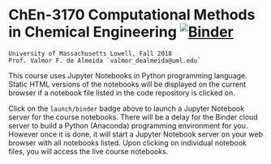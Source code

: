# ChEn-3170 Computational Methods in Chemical Engineering [![Binder](https://mybinder.org/badge.svg)](https://mybinder.org/v2/gh/dpploy/chen-3170/master)

    University of Massachusetts Lowell, Fall 2018  
    Prof. Valmor F. de Almeida `valmor_dealmeida@uml.edu`

This course uses Jupyter Notebooks in Python programming language.
Static HTML versions of the notebooks will be displayed on the current browser if a 
notebook file listed in the code repository is clicked on.

Click on the `launch/binder` badge above to launch a Jupyter Notebook server for the
course notebooks. There will be a delay for the Binder cloud server to build a 
Python (Anaconda) programming environment for you. However once it is done, it will 
start a Jupyter Notebook server on your web browser with all notebooks listed. Upon 
clicking on individual notebook files, you will access the live course notebooks.

